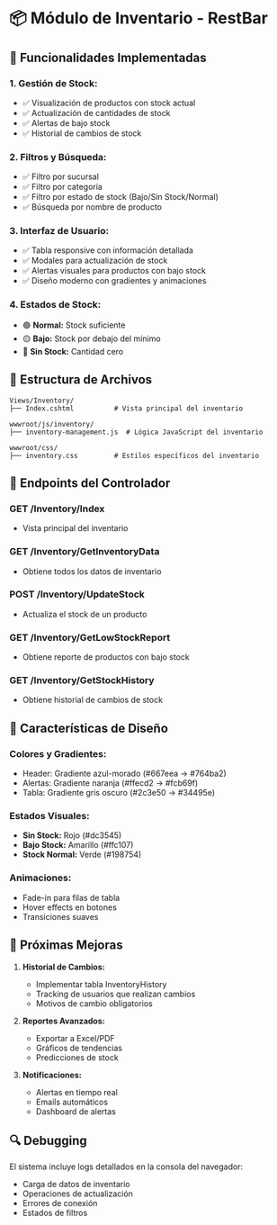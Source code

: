 # 📦 Módulo de Inventario - RestBar

## 🎯 Funcionalidades Implementadas

### **1. Gestión de Stock:**
- ✅ Visualización de productos con stock actual
- ✅ Actualización de cantidades de stock
- ✅ Alertas de bajo stock
- ✅ Historial de cambios de stock

### **2. Filtros y Búsqueda:**
- ✅ Filtro por sucursal
- ✅ Filtro por categoría
- ✅ Filtro por estado de stock (Bajo/Sin Stock/Normal)
- ✅ Búsqueda por nombre de producto

### **3. Interfaz de Usuario:**
- ✅ Tabla responsive con información detallada
- ✅ Modales para actualización de stock
- ✅ Alertas visuales para productos con bajo stock
- ✅ Diseño moderno con gradientes y animaciones

### **4. Estados de Stock:**
- 🟢 **Normal:** Stock suficiente
- 🟡 **Bajo:** Stock por debajo del mínimo
- 🔴 **Sin Stock:** Cantidad cero

## 📁 Estructura de Archivos

```
Views/Inventory/
├── Index.cshtml          # Vista principal del inventario

wwwroot/js/inventory/
├── inventory-management.js  # Lógica JavaScript del inventario

wwwroot/css/
├── inventory.css         # Estilos específicos del inventario
```

## 🔧 Endpoints del Controlador

### **GET /Inventory/Index**
- Vista principal del inventario

### **GET /Inventory/GetInventoryData**
- Obtiene todos los datos de inventario

### **POST /Inventory/UpdateStock**
- Actualiza el stock de un producto

### **GET /Inventory/GetLowStockReport**
- Obtiene reporte de productos con bajo stock

### **GET /Inventory/GetStockHistory**
- Obtiene historial de cambios de stock

## 🎨 Características de Diseño

### **Colores y Gradientes:**
- Header: Gradiente azul-morado (#667eea → #764ba2)
- Alertas: Gradiente naranja (#ffecd2 → #fcb69f)
- Tabla: Gradiente gris oscuro (#2c3e50 → #34495e)

### **Estados Visuales:**
- **Sin Stock:** Rojo (#dc3545)
- **Bajo Stock:** Amarillo (#ffc107)
- **Stock Normal:** Verde (#198754)

### **Animaciones:**
- Fade-in para filas de tabla
- Hover effects en botones
- Transiciones suaves

## 🚀 Próximas Mejoras

1. **Historial de Cambios:**
   - Implementar tabla InventoryHistory
   - Tracking de usuarios que realizan cambios
   - Motivos de cambio obligatorios

2. **Reportes Avanzados:**
   - Exportar a Excel/PDF
   - Gráficos de tendencias
   - Predicciones de stock

3. **Notificaciones:**
   - Alertas en tiempo real
   - Emails automáticos
   - Dashboard de alertas

## 🔍 Debugging

El sistema incluye logs detallados en la consola del navegador:
- Carga de datos de inventario
- Operaciones de actualización
- Errores de conexión
- Estados de filtros 